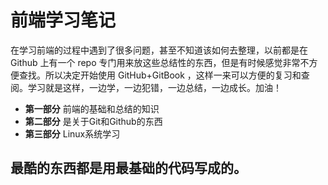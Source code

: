 # 前端学习笔记

在学习前端的过程中遇到了很多问题，甚至不知道该如何去整理，以前都是在 Github 上有一个 repo 专门用来放这些总结性的东西，但是有时候感觉非常不方便查找。所以决定开始使用 GitHub+GitBook ，这样一来可以方便的复习和查阅。学习就是这样，一边学，一边犯错，一边总结，一边成长。加油！

- **第一部分** 前端的基础和总结的知识
- **第二部分** 是关于Git和Github的东西
- **第三部分** Linux系统学习


## 最酷的东西都是用最基础的代码写成的。
